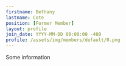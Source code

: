```yaml
---
firstname: Bethany
lastname: Cote
position: [Former Member]
layout: profile
join_date: YYYY-MM-DD 00:00:00 -400
profile: /assets/img/members/default/0.png
---
```

Some information